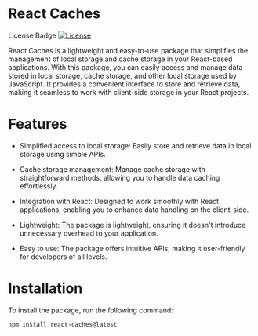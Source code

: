 # React Caches

License Badge
[![License](https://img.shields.io/badge/License-MIT-blue.svg)](https://opensource.org/licenses/MIT)

 React Caches is a lightweight and easy-to-use package that simplifies the management of local storage and cache storage in your React-based applications. With this package, you can easily access and manage data stored in local storage, cache storage, and other local storage used by JavaScript. It provides a convenient interface to store and retrieve data, making it seamless to work with client-side storage in your React projects.

# Features

* Simplified access to local storage: Easily store and retrieve data in local storage using simple APIs.

* Cache storage management: Manage cache storage with straightforward methods, allowing you to handle data caching effortlessly.

* Integration with React: Designed to work smoothly with React applications, enabling you to enhance data handling on the client-side.

* Lightweight: The package is lightweight, ensuring it doesn't introduce unnecessary overhead to your application.

* Easy to use: The package offers intuitive APIs, making it user-friendly for developers of all levels.


# Installation

To install the package, run the following command:

```bash
npm install react-caches@latest
```
